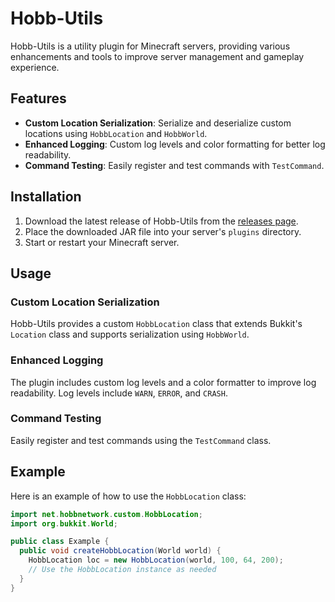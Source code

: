 # Hobb-Utils

Hobb-Utils is a utility plugin for Minecraft servers, providing various enhancements and tools to improve server management and gameplay experience.

## Features

- **Custom Location Serialization**: Serialize and deserialize custom locations using `HobbLocation` and `HobbWorld`.
- **Enhanced Logging**: Custom log levels and color formatting for better log readability.
- **Command Testing**: Easily register and test commands with `TestCommand`.

## Installation

1. Download the latest release of Hobb-Utils from the [releases page](https://github.com/LuckyLuuk12/Hobb-Utils/releases).
2. Place the downloaded JAR file into your server's `plugins` directory.
3. Start or restart your Minecraft server.

## Usage

### Custom Location Serialization

Hobb-Utils provides a custom `HobbLocation` class that extends Bukkit's `Location` class and supports serialization using `HobbWorld`.

### Enhanced Logging

The plugin includes custom log levels and a color formatter to improve log readability. Log levels include `WARN`, `ERROR`, and `CRASH`.

### Command Testing

Easily register and test commands using the `TestCommand` class.

## Example

Here is an example of how to use the `HobbLocation` class:

```java
import net.hobbnetwork.custom.HobbLocation;
import org.bukkit.World;

public class Example {
  public void createHobbLocation(World world) {
    HobbLocation loc = new HobbLocation(world, 100, 64, 200);
    // Use the HobbLocation instance as needed
  }
}
```
